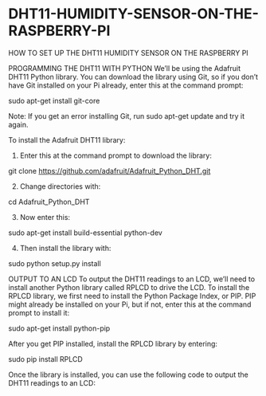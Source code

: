 # DHT11-HUMIDITY-SENSOR-ON-THE-RASPBERRY-PI
HOW TO SET UP THE DHT11 HUMIDITY SENSOR ON THE RASPBERRY PI

PROGRAMMING THE DHT11 WITH PYTHON
We’ll be using the Adafruit DHT11 Python library. You can download the library using Git, so if you don’t have Git installed on your Pi already, enter this at the command prompt:

sudo apt-get install git-core

Note: If you get an error installing Git, run sudo apt-get update and try it again.

To install the Adafruit DHT11 library:

1. Enter this at the command prompt to download the library:

git clone https://github.com/adafruit/Adafruit_Python_DHT.git

2. Change directories with:

cd Adafruit_Python_DHT

3. Now enter this:

sudo apt-get install build-essential python-dev

4. Then install the library with:

sudo python setup.py install

OUTPUT TO AN LCD
To output the DHT11 readings to an LCD, we’ll need to install another Python library called RPLCD to drive the LCD. To install the RPLCD library, we first need to install the Python Package Index, or PIP. PIP might already be installed on your Pi, but if not, enter this at the command prompt to install it:

sudo apt-get install python-pip

After you get PIP installed, install the RPLCD library by entering:

sudo pip install RPLCD

Once the library is installed, you can use the following code to output the DHT11 readings to an LCD:

